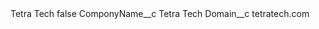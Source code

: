 <?xml version="1.0" encoding="UTF-8"?>
<CustomMetadata xmlns="http://soap.sforce.com/2006/04/metadata" xmlns:xsi="http://www.w3.org/2001/XMLSchema-instance" xmlns:xsd="http://www.w3.org/2001/XMLSchema">
    <label>Tetra Tech</label>
    <protected>false</protected>
    <values>
        <field>ComponyName__c</field>
        <value xsi:type="xsd:string">Tetra Tech</value>
    </values>
    <values>
        <field>Domain__c</field>
        <value xsi:type="xsd:string">tetratech.com</value>
    </values>
</CustomMetadata>
